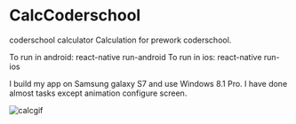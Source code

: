 # CalcCoderschool
coderschool calculator
Calculation for prework coderschool.

To run in android: react-native run-android
To run in ios: react-native run-ios

I build my app on Samsung galaxy S7 and use Windows 8.1 Pro.
I have done almost tasks except animation configure screen.

![calcgif](https://user-images.githubusercontent.com/22146798/27001581-ed5b0a42-4df7-11e7-8da2-2142a7712901.gif)
